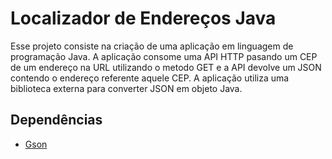 
# Localizador de Endereços Java

Esse projeto consiste na criação de uma aplicação em linguagem de programação Java. A aplicação consome uma API HTTP pasando um CEP de um endereço na URL utilizando o metodo GET e a API devolve um JSON contendo o endereço referente aquele CEP. A aplicação utiliza uma biblioteca externa para converter JSON em objeto Java.

## Dependências

- [Gson](https://mvnrepository.com/artifact/com.google.code.gson/gson)


